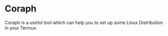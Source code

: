 # Coraph
Coraph is a useful tool which can help you to set up some  Linux Distribution in your Termux.
